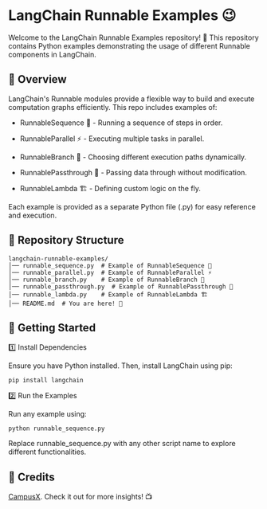 # LangChain Runnable Examples 😉

Welcome to the LangChain Runnable Examples repository! 🚀 This repository contains Python examples demonstrating the usage of different Runnable components in LangChain.

## 📌 Overview

LangChain's Runnable modules provide a flexible way to build and execute computation graphs efficiently. This repo includes examples of:

- RunnableSequence 🔄 - Running a sequence of steps in order.

- RunnableParallel ⚡ - Executing multiple tasks in parallel.

- RunnableBranch 🌿 - Choosing different execution paths dynamically.

- RunnablePassthrough 🔁 - Passing data through without modification.

- RunnableLambda 🏗️ - Defining custom logic on the fly.

Each example is provided as a separate Python file (.py) for easy reference and execution.

## 📂 Repository Structure

```
langchain-runnable-examples/
│── runnable_sequence.py  # Example of RunnableSequence 🔄
│── runnable_parallel.py  # Example of RunnableParallel ⚡
│── runnable_branch.py    # Example of RunnableBranch 🌿
│── runnable_passthrough.py  # Example of RunnablePassthrough 🔁
│── runnable_lambda.py    # Example of RunnableLambda 🏗️
│── README.md  # You are here! 📖
```

## 🚀 Getting Started

1️⃣ Install Dependencies

Ensure you have Python installed. Then, install LangChain using pip:

```pip install langchain```

2️⃣ Run the Examples

Run any example using:

```python runnable_sequence.py```

Replace runnable_sequence.py with any other script name to explore different functionalities.

## 🎥 Credits

[CampusX](https://www.youtube.com/watch?v=47nc0n-e4_w). Check it out for more insights! 📺


